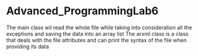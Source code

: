 # Advanced_ProgrammingLab6
The main class wil read the whole file while taking into consideration all the exceptions and saving the data into an array list
The arxml class is a class that deals with the file attributes and can print the syntax of the file when providing its data
